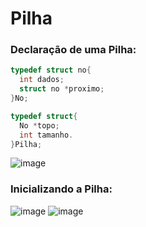 # Pilha

### Declaração de uma Pilha:
```c
typedef struct no{
  int dados;
  struct no *proximo;
}No;

typedef struct{
  No *topo;
  int tamanho.
}Pilha;
```
![image](https://user-images.githubusercontent.com/123518676/229670618-7b0a4f8e-aed9-4474-ab15-fce2b07817e8.png)

### Inicializando a Pilha:
![image](https://user-images.githubusercontent.com/123518676/229670959-930a7821-d10b-4eba-9889-0ac5c47711fd.png)
![image](https://user-images.githubusercontent.com/123518676/229671464-82d70586-e5a7-461f-adaa-a5e773c106a2.png)
